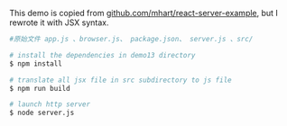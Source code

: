 This demo is copied from [github.com/mhart/react-server-example](https://github.com/mhart/react-server-example), but I rewrote it with JSX syntax.

```bash
#原始文件 app.js 、browser.js、 package.json、 server.js 、src/

# install the dependencies in demo13 directory
$ npm install

# translate all jsx file in src subdirectory to js file
$ npm run build

# launch http server
$ node server.js

```
